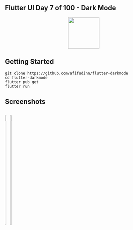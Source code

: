 ## Flutter UI Day 7 of 100 - Dark Mode
<p align="center">
  <img src="https://avatars.githubusercontent.com/u/94339143?v=4" width=100/>
</p>

## Getting Started

```
git clone https://github.com/afifudinn/flutter-darkmode
cd flutter-darkmode
flutter pub get
flutter run
```

## Screenshots
<p style="float: left;">
  <img src="https://github.com/afifudinn/flutter-darkmode/blob/main/screenshots/1.png" width="30%"/>
  <img src="https://github.com/afifudinn/flutter-darkmode/blob/main/screenshots/2.png" width="30%"/>
</p>
